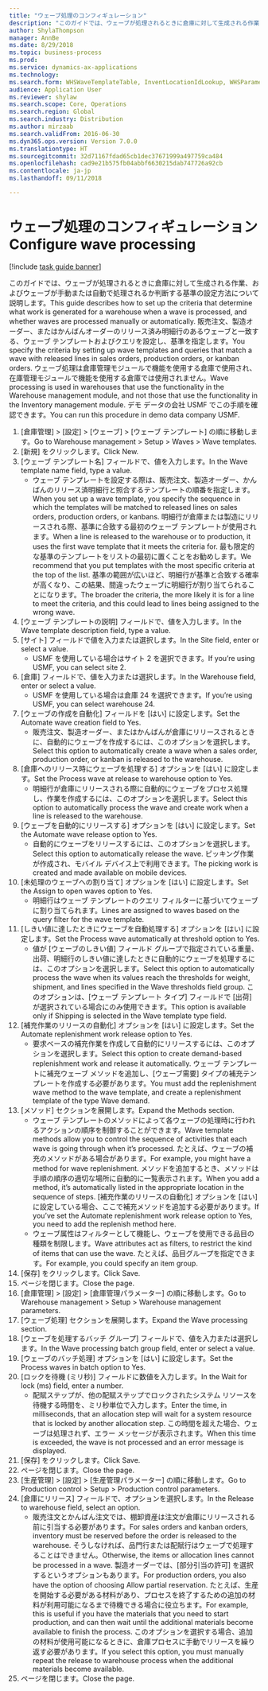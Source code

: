 ```yaml
--- 
title: "ウェーブ処理のコンフィギュレーション"
description: "このガイドでは、ウェーブが処理されるときに倉庫に対して生成される作業、およびウェーブが手動または自動で処理されるか判断する基準の設定方法について説明します。"
author: ShylaThompson
manager: AnnBe
ms.date: 8/29/2018
ms.topic: business-process
ms.prod: 
ms.service: dynamics-ax-applications
ms.technology: 
ms.search.form: WHSWaveTemplateTable, InventLocationIdLookup, WHSParameters, ProdParameters
audience: Application User
ms.reviewer: shylaw
ms.search.scope: Core, Operations
ms.search.region: Global
ms.search.industry: Distribution
ms.author: mirzaab
ms.search.validFrom: 2016-06-30
ms.dyn365.ops.version: Version 7.0.0
ms.translationtype: HT
ms.sourcegitcommit: 32d71167fdad65cb1dec37671999a497759ca484
ms.openlocfilehash: cad9e21b575fb04abbf6630215dab747726a92cb
ms.contentlocale: ja-jp
ms.lasthandoff: 09/11/2018

---
```

# <a name="configure-wave-processing"></a><span data-ttu-id="f7964-103">ウェーブ処理のコンフィギュレーション</span><span class="sxs-lookup"><span data-stu-id="f7964-103">Configure wave processing</span></span>

[!include [task guide banner](../../includes/task-guide-banner.md)]

<span data-ttu-id="f7964-104">このガイドでは、ウェーブが処理されるときに倉庫に対して生成される作業、およびウェーブが手動または自動で処理されるか判断する基準の設定方法について説明します。</span><span class="sxs-lookup"><span data-stu-id="f7964-104">This guide describes how to set up the criteria that determine what work is generated for a warehouse when a wave is processed, and whether waves are processed manually or automatically.</span></span> <span data-ttu-id="f7964-105">販売注文、製造オーダー、またはかんばんオーダーのリリース済み明細行のあるウェーブと一致する、ウェーブ テンプレートおよびクエリを設定し、基準を指定します。</span><span class="sxs-lookup"><span data-stu-id="f7964-105">You specify the criteria by setting up wave templates and queries that match a wave with released lines in sales orders, production orders, or kanban orders.</span></span> <span data-ttu-id="f7964-106">ウェーブ処理は倉庫管理モジュールで機能を使用する倉庫で使用され、在庫管理モジュールで機能を使用する倉庫では使用されません。</span><span class="sxs-lookup"><span data-stu-id="f7964-106">Wave processing is used in warehouses that use the functionality in the Warehouse management module, and not those that use the functionality in the Inventory management module.</span></span> <span data-ttu-id="f7964-107">デモ データの会社 USMF でこの手順を確認できます。</span><span class="sxs-lookup"><span data-stu-id="f7964-107">You can run this procedure in demo data company USMF.</span></span>

1. <span data-ttu-id="f7964-108">[倉庫管理] > [設定] > [ウェーブ] > [ウェーブ テンプレート] の順に移動します。</span><span class="sxs-lookup"><span data-stu-id="f7964-108">Go to Warehouse management > Setup > Waves > Wave templates.</span></span>
2. <span data-ttu-id="f7964-109">[新規] をクリックします。</span><span class="sxs-lookup"><span data-stu-id="f7964-109">Click New.</span></span>
3. <span data-ttu-id="f7964-110">[ウェーブ テンプレート名] フィールドで、値を入力します。</span><span class="sxs-lookup"><span data-stu-id="f7964-110">In the Wave template name field, type a value.</span></span>
    * <span data-ttu-id="f7964-111">ウェーブ テンプレートを設定する際は、販売注文、製造オーダー、かんばんのリリース済明細行と照合するテンプレートの順番を指定します。</span><span class="sxs-lookup"><span data-stu-id="f7964-111">When you set up a wave template, you specify the sequence in which the templates will be matched to released lines on sales orders, production orders, or kanbans.</span></span> <span data-ttu-id="f7964-112">明細行が倉庫または製造にリリースされる際、基準に合致する最初のウェーブ テンプレートが使用されます。</span><span class="sxs-lookup"><span data-stu-id="f7964-112">When a line is released to the warehouse or to production, it uses the first wave template that it meets the criteria for.</span></span> <span data-ttu-id="f7964-113">最も限定的な基準のテンプレートをリストの最初に置くことをお勧めします。</span><span class="sxs-lookup"><span data-stu-id="f7964-113">We recommend that you put templates with the most specific criteria at the top of the list.</span></span> <span data-ttu-id="f7964-114">基準の範囲が広いほど、明細行が基準と合致する確率が高くなり、この結果、間違ったウェーブに明細行が割り当てられることになります。</span><span class="sxs-lookup"><span data-stu-id="f7964-114">The broader the criteria, the more likely it is for a line to meet the criteria, and this could lead to lines being assigned to the wrong wave.</span></span>  
4. <span data-ttu-id="f7964-115">[ウェーブ テンプレートの説明] フィールドで、値を入力します。</span><span class="sxs-lookup"><span data-stu-id="f7964-115">In the Wave template description field, type a value.</span></span>
5. <span data-ttu-id="f7964-116">[サイト] フィールドで値を入力または選択します。</span><span class="sxs-lookup"><span data-stu-id="f7964-116">In the Site field, enter or select a value.</span></span>
    * <span data-ttu-id="f7964-117">USMF を使用している場合はサイト 2 を選択できます。</span><span class="sxs-lookup"><span data-stu-id="f7964-117">If you’re using USMF, you can select site 2.</span></span>  
6. <span data-ttu-id="f7964-118">[倉庫] フィールドで、値を入力または選択します。</span><span class="sxs-lookup"><span data-stu-id="f7964-118">In the Warehouse field, enter or select a value.</span></span>
    * <span data-ttu-id="f7964-119">USMF を使用している場合は倉庫 24 を選択できます。</span><span class="sxs-lookup"><span data-stu-id="f7964-119">If you’re using USMF, you can select warehouse 24.</span></span>  
7. <span data-ttu-id="f7964-120">[ウェーブの作成を自動化] フィールドを [はい] に設定します。</span><span class="sxs-lookup"><span data-stu-id="f7964-120">Set the Automate wave creation field to Yes.</span></span>
    * <span data-ttu-id="f7964-121">販売注文、製造オーダー、またはかんばんが倉庫にリリースされるときに、自動的にウェーブを作成するには、このオプションを選択します。</span><span class="sxs-lookup"><span data-stu-id="f7964-121">Select this option to automatically create a wave when a sales order, production order, or kanban is released to the warehouse.</span></span>  
8. <span data-ttu-id="f7964-122">[倉庫へのリリース時にウェーブを処理する] オプションを [はい] に設定します。</span><span class="sxs-lookup"><span data-stu-id="f7964-122">Set the Process wave at release to warehouse option to Yes.</span></span> 
    * <span data-ttu-id="f7964-123">明細行が倉庫にリリースされる際に自動的にウェーブをプロセス処理し、作業を作成するには、このオプションを選択します。</span><span class="sxs-lookup"><span data-stu-id="f7964-123">Select this option to automatically process the wave and create work when a line is released to the warehouse.</span></span>  
9. <span data-ttu-id="f7964-124">[ウェーブを自動的にリリースする] オプションを [はい] に設定します。</span><span class="sxs-lookup"><span data-stu-id="f7964-124">Set the Automate wave release option to Yes.</span></span> 
    * <span data-ttu-id="f7964-125">自動的にウェーブをリリースするには、このオプションを選択します。</span><span class="sxs-lookup"><span data-stu-id="f7964-125">Select this option to automatically release the wave.</span></span> <span data-ttu-id="f7964-126">ピッキング作業が作成され、モバイル デバイス上で利用できます。</span><span class="sxs-lookup"><span data-stu-id="f7964-126">The picking work is created and made available on mobile devices.</span></span>  
10. <span data-ttu-id="f7964-127">[未処理のウェーブへの割り当て] オプションを [はい] に設定します。</span><span class="sxs-lookup"><span data-stu-id="f7964-127">Set the Assign to open waves option to Yes.</span></span> 
    * <span data-ttu-id="f7964-128">明細行はウェーブ テンプレートのクエリ フィルターに基づいてウェーブに割り当てられます。</span><span class="sxs-lookup"><span data-stu-id="f7964-128">Lines are assigned to waves based on the query filter for the wave template.</span></span>  
11. <span data-ttu-id="f7964-129">[しきい値に達したときにウェーブを自動処理する] オプションを [はい] に設定します。</span><span class="sxs-lookup"><span data-stu-id="f7964-129">Set the Process wave automatically at threshold option to Yes.</span></span> 
    * <span data-ttu-id="f7964-130">値が [ウェーブのしきい値] フィールド グループで指定されている重量、出荷、明細行のしきい値に達したときに自動的にウェーブを処理するには、このオプションを選択します。</span><span class="sxs-lookup"><span data-stu-id="f7964-130">Select this option to automatically process the wave when its values reach the thresholds for weight, shipment, and lines specified in the Wave thresholds field group.</span></span> <span data-ttu-id="f7964-131">このオプションは、[ウェーブ テンプレート タイプ] フィールドで [出荷] が選択されている場合にのみ使用できます。</span><span class="sxs-lookup"><span data-stu-id="f7964-131">This option is available only if Shipping is selected in the Wave template type field.</span></span>  
12. <span data-ttu-id="f7964-132">[補充作業のリリースの自動化] オプションを [はい] に設定します。</span><span class="sxs-lookup"><span data-stu-id="f7964-132">Set the Automate replenishment work release option to Yes.</span></span> 
    * <span data-ttu-id="f7964-133">要求ベースの補充作業を作成して自動的にリリースするには、このオプションを選択します。</span><span class="sxs-lookup"><span data-stu-id="f7964-133">Select this option to create demand-based replenishment work and release it automatically.</span></span> <span data-ttu-id="f7964-134">ウェーブ テンプレートに補充ウェーブ メソッドを追加し、[ウェーブ需要] タイプの補充テンプレートを作成する必要があります。</span><span class="sxs-lookup"><span data-stu-id="f7964-134">You must add the replenishment wave method to the wave template, and create a replenishment template of the type Wave demand.</span></span>  
13. <span data-ttu-id="f7964-135">[メソッド] セクションを展開します。</span><span class="sxs-lookup"><span data-stu-id="f7964-135">Expand the Methods section.</span></span>
    * <span data-ttu-id="f7964-136">ウェーブ テンプレートのメソッドによって各ウェーブの処理時に行われるアクションの順序を制御することができます。</span><span class="sxs-lookup"><span data-stu-id="f7964-136">Wave template methods allow you to control the sequence of activities that each wave is going through when it’s processed.</span></span> <span data-ttu-id="f7964-137">たとえば、ウェーブの補充のメソッドがある場合があります。</span><span class="sxs-lookup"><span data-stu-id="f7964-137">For example, you might have a method for wave replenishment.</span></span> <span data-ttu-id="f7964-138">メソッドを追加するとき、メソッドは手順の順序の適切な場所に自動的に一覧表示されます。</span><span class="sxs-lookup"><span data-stu-id="f7964-138">When you add a method, it’s automatically listed in the appropriate location in the sequence of steps.</span></span> <span data-ttu-id="f7964-139">[補充作業のリリースの自動化] オプションを [はい] に設定している場合、ここで補充メソッドを追加する必要があります。</span><span class="sxs-lookup"><span data-stu-id="f7964-139">If you’ve set the Automate replenishment work release option to Yes, you need to add the replenish method here.</span></span>  
    * <span data-ttu-id="f7964-140">ウェーブ属性はフィルターとして機能し、ウェーブを使用できる品目の種類を制限します。</span><span class="sxs-lookup"><span data-stu-id="f7964-140">Wave attributes act as filters, to restrict the kind of items that can use the wave.</span></span> <span data-ttu-id="f7964-141">たとえば、品目グループを指定できます。</span><span class="sxs-lookup"><span data-stu-id="f7964-141">For example, you could specify an item group.</span></span>  
14. <span data-ttu-id="f7964-142">[保存] をクリックします。</span><span class="sxs-lookup"><span data-stu-id="f7964-142">Click Save.</span></span>
15. <span data-ttu-id="f7964-143">ページを閉じます。</span><span class="sxs-lookup"><span data-stu-id="f7964-143">Close the page.</span></span>
16. <span data-ttu-id="f7964-144">[倉庫管理] > [設定] > [倉庫管理パラメーター] の順に移動します。</span><span class="sxs-lookup"><span data-stu-id="f7964-144">Go to Warehouse management > Setup > Warehouse management parameters.</span></span>
17. <span data-ttu-id="f7964-145">[ウェーブ処理] セクションを展開します。</span><span class="sxs-lookup"><span data-stu-id="f7964-145">Expand the Wave processing section.</span></span>
18. <span data-ttu-id="f7964-146">[ウェーブを処理するバッチ グループ] フィールドで、値を入力または選択します。</span><span class="sxs-lookup"><span data-stu-id="f7964-146">In the Wave processing batch group field, enter or select a value.</span></span>
19. <span data-ttu-id="f7964-147">[ウェーブのバッチ処理] オプションを [はい] に設定します。</span><span class="sxs-lookup"><span data-stu-id="f7964-147">Set the Process waves in batch option to Yes.</span></span>
20. <span data-ttu-id="f7964-148">[ロックを待機 (ミリ秒)] フィールドに数値を入力します。</span><span class="sxs-lookup"><span data-stu-id="f7964-148">In the Wait for lock (ms) field, enter a number.</span></span>
    * <span data-ttu-id="f7964-149">配賦ステップが、他の配賦ステップでロックされたシステム リソースを待機する時間を、ミリ秒単位で入力します。</span><span class="sxs-lookup"><span data-stu-id="f7964-149">Enter the time, in milliseconds, that an allocation step will wait for a system resource that is locked by another allocation step.</span></span> <span data-ttu-id="f7964-150">この時間を超えた場合、ウェーブは処理されず、エラー メッセージが表示されます。</span><span class="sxs-lookup"><span data-stu-id="f7964-150">When this time is exceeded, the wave is not processed and an error message is displayed.</span></span>  
21. <span data-ttu-id="f7964-151">[保存] をクリックします。</span><span class="sxs-lookup"><span data-stu-id="f7964-151">Click Save.</span></span>
22. <span data-ttu-id="f7964-152">ページを閉じます。</span><span class="sxs-lookup"><span data-stu-id="f7964-152">Close the page.</span></span>
23. <span data-ttu-id="f7964-153">[生産管理] > [設定] > [生産管理パラメーター] の順に移動します。</span><span class="sxs-lookup"><span data-stu-id="f7964-153">Go to Production control > Setup > Production control parameters.</span></span>
24. <span data-ttu-id="f7964-154">[倉庫にリリース] フィールドで、オプションを選択します。</span><span class="sxs-lookup"><span data-stu-id="f7964-154">In the Release to warehouse field, select an option.</span></span>
    * <span data-ttu-id="f7964-155">販売注文とかんばん注文では、棚卸資産は注文が倉庫にリリースされる前に引当する必要があります。</span><span class="sxs-lookup"><span data-stu-id="f7964-155">For sales orders and kanban orders, inventory must be reserved before the order is released to the warehouse.</span></span> <span data-ttu-id="f7964-156">そうしなければ、品門行または配賦行はウェーブで処理することはできません。</span><span class="sxs-lookup"><span data-stu-id="f7964-156">Otherwise, the items or allocation lines cannot be processed in a wave.</span></span> <span data-ttu-id="f7964-157">製造オーダーでは、[部分引当の許可] を選択するというオプションもあります。</span><span class="sxs-lookup"><span data-stu-id="f7964-157">For production orders, you also have the option of choosing Allow partial reservation.</span></span> <span data-ttu-id="f7964-158">たとえば、生産を開始する必要がある材料があり、プロセスを終了するための追加の材料が利用可能になるまで待機できる場合に役立ちます。</span><span class="sxs-lookup"><span data-stu-id="f7964-158">For example, this is useful if you have the materials that you need to start production, and can then wait until the additional materials become available to finish the process.</span></span> <span data-ttu-id="f7964-159">このオプションを選択する場合、追加の材料が使用可能になるときに、倉庫プロセスに手動でリリースを繰り返す必要があります。</span><span class="sxs-lookup"><span data-stu-id="f7964-159">If you select this option, you must manually repeat the release to warehouse process when the additional materials become available.</span></span>  
25. <span data-ttu-id="f7964-160">ページを閉じます。</span><span class="sxs-lookup"><span data-stu-id="f7964-160">Close the page.</span></span>



